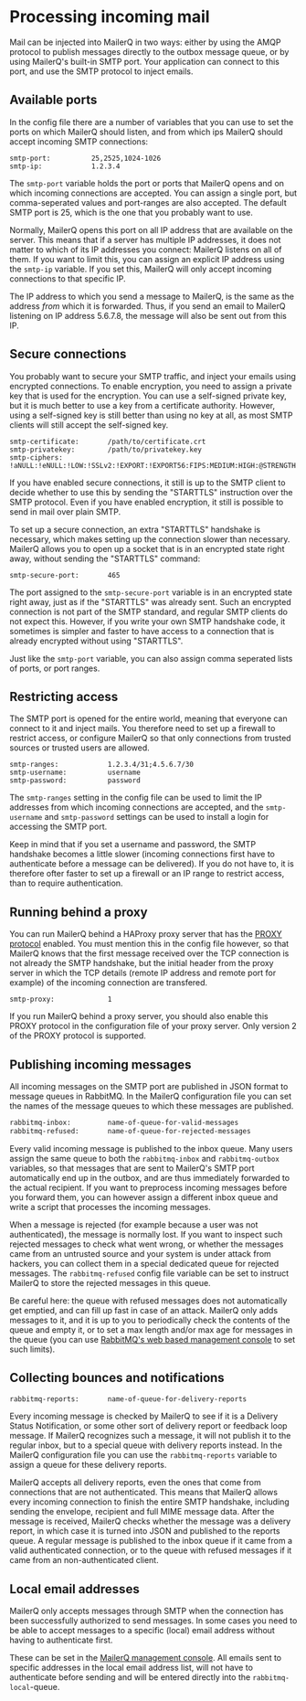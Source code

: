 # Processing incoming mail

Mail can be injected into MailerQ in two ways: either by using the AMQP protocol to publish
messages directly to the outbox message queue, or by using MailerQ's 
built-in SMTP port. Your application can connect to this port, and
use the SMTP protocol to inject emails.


## Available ports

In the config file there are a number of variables that you can use
to set the ports on which MailerQ should listen, and from which ips MailerQ should
accept incoming SMTP connections:

````
smtp-port:          25,2525,1024-1026
smtp-ip:            1.2.3.4
````

The `smtp-port` variable holds the port or ports that MailerQ opens and
on which incoming connections are accepted. You can assign a single port,
but comma-seperated values and port-ranges are also accepted. The
default SMTP port is 25, which is the one that you probably want to use.

Normally, MailerQ opens this port on all IP address that are available on
the server. This means that if a server has multiple IP addresses, it does
not matter to which of its IP addresses you connect: MailerQ listens on
all of them. If you want to limit this, you can assign an explicit IP
address using the `smtp-ip` variable. If you set this, MailerQ will
only accept incoming connections to that specific IP.

The IP address to which you send a message to MailerQ, is the same as 
the address *from* which it is forwarded. Thus, if you send an email to 
MailerQ listening on IP address 5.6.7.8, the message will also be sent 
out from this IP.


## Secure connections

You probably want to secure your SMTP traffic, and inject your emails
using encrypted connections. To enable encryption, you need to assign
a private key that is used for the encryption. You can use a self-signed
private key, but it is much better to use a key from a certificate 
authority. However, using a self-signed key is still better than using 
no key at all, as most SMTP clients will still accept the self-signed 
key.

````
smtp-certificate:       /path/to/certificate.crt
smtp-privatekey:        /path/to/privatekey.key
smtp-ciphers:           !aNULL:!eNULL:!LOW:!SSLv2:!EXPORT:!EXPORT56:FIPS:MEDIUM:HIGH:@STRENGTH
````

If you have enabled secure connections, it still is up to the SMTP 
client to decide whether to use this by sending the "STARTTLS" 
instruction over the SMTP protocol. Even if you have enabled encryption,
it still is possible to send in mail over plain SMTP.

To set up a secure connection, an extra "STARTTLS" handshake is necessary,
which makes setting up the connection slower than necessary. MailerQ 
allows you to open up a socket that is in an encrypted state right away,
without sending the "STARTTLS" command:

````
smtp-secure-port:       465
````

The port assigned to the `smtp-secure-port` variable is in an encrypted 
state right away, just as if the "STARTTLS" was already sent. Such an 
encrypted connection is not part of the SMTP standard, and regular SMTP
clients do not expect this. However, if you write your own SMTP handshake
code, it sometimes is simpler and faster to have access to a connection 
that is already encrypted without using "STARTTLS".

Just like the `smtp-port` variable, you can also assign comma seperated
lists of ports, or port ranges.


## Restricting access

The SMTP port is opened for the entire world, meaning that everyone can
connect to it and inject mails. You therefore need to set up a firewall
to restrict access, or configure MailerQ so that only connections from
trusted sources or trusted users are allowed.

````
smtp-ranges:            1.2.3.4/31;4.5.6.7/30
smtp-username:          username
smtp-password:          password
````

The `smtp-ranges` setting in the config file can be used to limit the
IP addresses from which incoming connections are accepted, and the 
`smtp-username` and `smtp-password` settings can be used to install
a login for accessing the SMTP port.

Keep in mind that if you set a username and password, the SMTP handshake
becomes a little slower (incoming connections first have to authenticate
before a message can be delivered). If you do not have to, it is therefore 
ofter faster to set up a firewall or an IP range to restrict access, 
than to require authentication.


## Running behind a proxy

You can run MailerQ behind a HAProxy proxy server that has the 
[PROXY protocol](http://www.haproxy.org/download/1.5/doc/proxy-protocol.txt)
enabled. You must mention this in the config file however, so that 
MailerQ knows that the first message received over the TCP connection
is not already the SMTP handshake, but the initial header from the
proxy server in which the TCP details (remote IP address and remote port
for example) of the incoming connection are transfered.

````
smtp-proxy:             1
````

If you run MailerQ behind a proxy server, you should also enable this 
PROXY protocol in the configuration file of your proxy server. Only 
version 2 of the PROXY protocol is supported.


## Publishing incoming messages

All incoming messages on the SMTP port are published in JSON format to 
message queues in RabbitMQ. In the MailerQ configuration file you can 
set the names of the message queues to which these messages are 
published.

````txt
rabbitmq-inbox:         name-of-queue-for-valid-messages
rabbitmq-refused:       name-of-queue-for-rejected-messages
````

Every valid incoming message is published to the inbox queue. Many users
assign the same queue to both the `rabbitmq-inbox` and 
`rabbitmq-outbox` variables, so that messages that are sent to MailerQ's
SMTP port automatically end up in the outbox, and are thus immediately
forwarded to the actual recipient. If you want to preprocess incoming 
messages before you forward them, you can however assign a different 
inbox queue and write a script that processes the incoming messages.

When a message is rejected (for example because a user was not 
authenticated), the message is normally lost. If you want to inspect 
such rejected messages to check what went wrong, or whether the messages
came from an untrusted source and your system is under attack from 
hackers, you can collect them in a special dedicated queue for
rejected messages. The `rabbitmq-refused` config file variable can be 
set to instruct MailerQ to store the rejected messages in this queue.

Be careful here: the queue with refused messages does not automatically
get emptied, and can fill up fast in case of an attack. MailerQ only 
adds messages to it, and it is up to you to periodically check the
contents of the queue and empty it, or to set a max length and/or max
age for messages in the queue (you can use [RabbitMQ's web based 
management console](rabbitmq-config) to set such limits).


## Collecting bounces and notifications

```txt
rabbitmq-reports:       name-of-queue-for-delivery-reports
``` 

Every incoming message is checked by MailerQ to see if it is a Delivery 
Status Notification, or some other sort of delivery report or feedback 
loop message. If MailerQ recognizes such a message, it will 
not publish it to the regular inbox, but to a special queue with 
delivery reports instead. In the MailerQ configuration file you can use
the `rabbitmq-reports` variable to assign a queue for these delivery
reports. 

MailerQ accepts all delivery reports, even the ones that come
from connections that are not authenticated. This means that MailerQ 
allows every incoming connection to finish the entire SMTP handshake, 
including sending the envelope, recipient and full MIME message data. 
After the message is received, MailerQ checks whether the message 
was a delivery report, in which case it is turned into JSON and 
published to the reports queue. A regular message is published to the 
inbox queue if it came from a valid authenticated connection, or to the
queue with refused messages if it came from an non-authenticated 
client.

## Local email addresses

MailerQ only accepts messages through SMTP when the connection has been 
successfully authorized to send messages. In some cases you need to be 
able to accept messages to a specific (local) email address without having 
to authenticate first. 

These can be set in the [MailerQ management console](management-console).
All emails sent to specific addresses in the local email address list, will not 
have to authenticate before sending and will be entered directly into the `rabbitmq-local`-queue. 

